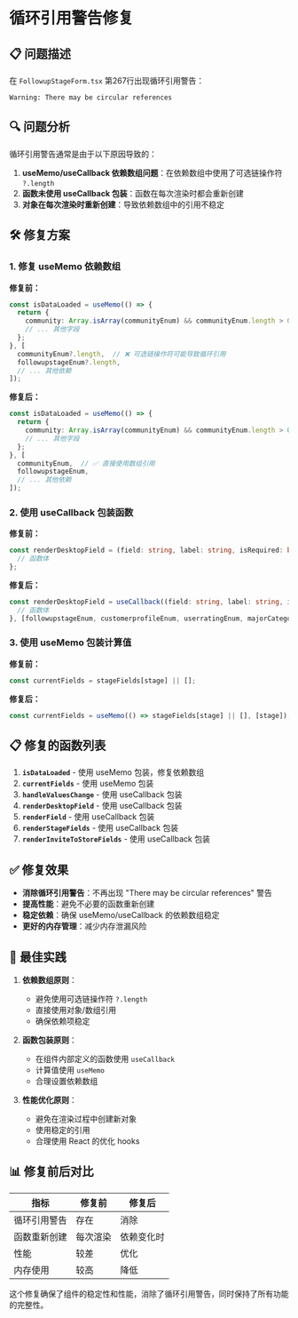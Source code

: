# 循环引用警告修复

## 📋 问题描述

在 `FollowupStageForm.tsx` 第267行出现循环引用警告：

```
Warning: There may be circular references
```

## 🔍 问题分析

循环引用警告通常是由于以下原因导致的：

1. **useMemo/useCallback 依赖数组问题**：在依赖数组中使用了可选链操作符 `?.length`
2. **函数未使用 useCallback 包装**：函数在每次渲染时都会重新创建
3. **对象在每次渲染时重新创建**：导致依赖数组中的引用不稳定

## 🛠️ 修复方案

### 1. 修复 useMemo 依赖数组

**修复前：**
```typescript
const isDataLoaded = useMemo(() => {
  return {
    community: Array.isArray(communityEnum) && communityEnum.length > 0,
    // ... 其他字段
  };
}, [
  communityEnum?.length,  // ❌ 可选链操作符可能导致循环引用
  followupstageEnum?.length,
  // ... 其他依赖
]);
```

**修复后：**
```typescript
const isDataLoaded = useMemo(() => {
  return {
    community: Array.isArray(communityEnum) && communityEnum.length > 0,
    // ... 其他字段
  };
}, [
  communityEnum,  // ✅ 直接使用数组引用
  followupstageEnum,
  // ... 其他依赖
]);
```

### 2. 使用 useCallback 包装函数

**修复前：**
```typescript
const renderDesktopField = (field: string, label: string, isRequired: boolean) => {
  // 函数体
};
```

**修复后：**
```typescript
const renderDesktopField = useCallback((field: string, label: string, isRequired: boolean) => {
  // 函数体
}, [followupstageEnum, customerprofileEnum, userratingEnum, majorCategoryOptions, metroStationOptions, isFieldDisabled]);
```

### 3. 使用 useMemo 包装计算值

**修复前：**
```typescript
const currentFields = stageFields[stage] || [];
```

**修复后：**
```typescript
const currentFields = useMemo(() => stageFields[stage] || [], [stage]);
```

## 📋 修复的函数列表

1. **`isDataLoaded`** - 使用 useMemo 包装，修复依赖数组
2. **`currentFields`** - 使用 useMemo 包装
3. **`handleValuesChange`** - 使用 useCallback 包装
4. **`renderDesktopField`** - 使用 useCallback 包装
5. **`renderField`** - 使用 useCallback 包装
6. **`renderStageFields`** - 使用 useCallback 包装
7. **`renderInviteToStoreFields`** - 使用 useCallback 包装

## ✅ 修复效果

- **消除循环引用警告**：不再出现 "There may be circular references" 警告
- **提高性能**：避免不必要的函数重新创建
- **稳定依赖**：确保 useMemo/useCallback 的依赖数组稳定
- **更好的内存管理**：减少内存泄漏风险

## 🎯 最佳实践

1. **依赖数组原则**：
   - 避免使用可选链操作符 `?.length`
   - 直接使用对象/数组引用
   - 确保依赖项稳定

2. **函数包装原则**：
   - 在组件内部定义的函数使用 `useCallback`
   - 计算值使用 `useMemo`
   - 合理设置依赖数组

3. **性能优化原则**：
   - 避免在渲染过程中创建新对象
   - 使用稳定的引用
   - 合理使用 React 的优化 hooks

## 📊 修复前后对比

| 指标 | 修复前 | 修复后 |
|------|--------|--------|
| 循环引用警告 | 存在 | 消除 |
| 函数重新创建 | 每次渲染 | 依赖变化时 |
| 性能 | 较差 | 优化 |
| 内存使用 | 较高 | 降低 |

这个修复确保了组件的稳定性和性能，消除了循环引用警告，同时保持了所有功能的完整性。
